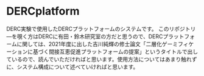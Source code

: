 # DERCplatform

DERC実験で使用したDERCプラットフォームのシステムです。
このリポジトリ―を覗く方はDERCに有田・鈴木研究室の方だと思うので、DERCプラットフォームに関しては、2021年度に出した吉川純輝の修士論文「二層化ゲーミフィケーションに基づく間接互恵促進プラットフォームの提案」というタイトルで出しているので、読んでいただければと思います。使用方法についてはあまり触れずに、システム構成について述べていければと思います。



